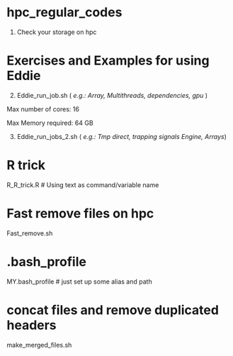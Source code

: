 # hpc_regular_codes
1. Check your storage on hpc

# Exercises and Examples for using Eddie
2. Eddie_run_job.sh ( *e.g.: Array, Multithreads, dependencies, gpu* )

Max number of cores: 16

Max Memory required: 64 GB

3. Eddie_run_jobs_2.sh ( *e.g.: Tmp direct, trapping signals Engine, Arrays*)

# R trick

R_R_trick.R # Using text as command/variable name 

# Fast remove files on hpc

Fast_remove.sh

# .bash_profile

MY.bash_profile # just set up some alias and path

# concat files and remove duplicated headers

make_merged_files.sh
